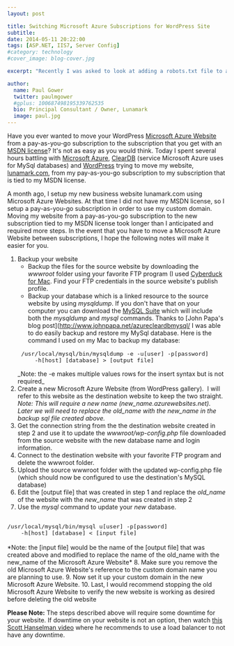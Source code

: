 ```yaml
---
layout: post

title: Switching Microsoft Azure Subscriptions for WordPress Site
subtitle: 
date: 2014-05-11 20:22:00
tags: [ASP.NET, IIS7, Server Config]
#category: technology
#cover_image: blog-cover.jpg

excerpt: "Recently I was asked to look at adding a robots.txt file to a client's website that we built on ASP.NET MVC3. So I did some research and found out"

author:
  name: Paul Gower
  twitter: paulmgower
  #gplus: 100687498195339762535 
  bio: Principal Consultant / Owner, Lunamark
  image: paul.jpg
---
```


Have you ever wanted to move your WordPress [Microsoft Azure Website](http://azure.microsoft.com/) from a pay-as-you-go subscription to the subscription that you get with an [MSDN license](http://msdn.microsoft.com/subscriptions)? It's not as easy as you would think. Today I spent several hours battling with [Microsoft Azure](http://azure.microsoft.com/), [ClearDB](http://www.cleardb.com/) (service Microsoft Azure uses for MySql databases) and [WordPress](http://wordpress.org/) trying to move my website, [lunamark.com](http://lunamark.com/), from my pay-as-you-go subscription to my subscription that is tied to my MSDN license.

A month ago, I setup my new business website lunamark.com using Microsoft Azure Websites. At that time I did not have my MSDN license, so I setup a pay-as-you-go subscription in order to use my custom domain. Moving my website from a pay-as-you-go subscription to the new subscription tied to my MSDN license took longer than I anticipated and required more steps. In the event that you have to move a Microsoft Azure Website between subscriptions, I hope the following notes will make it easier for you.

1. Backup your website
    + Backup the files for the source website by downloading the _wwwroot_ folder using your favorite FTP program (I used [Cyberduck for Mac](http://cyberduck.io/). Find your FTP credentials in the source website's publish profile.
    + Backup your database which is a linked resource to the source website by using _mysqldump_.  If you don't have that on your computer you can download the [MySQL Suite](http://dev.mysql.com/downloads/mysql/) which will include both the _mysqldump_ and _mysql_ commands. Thanks to [John Papa's blog post](http://www.johnpapa.net/azurecleardbmysql/ I was able to do easily backup and restore my MySql database. Here is the command I used on my Mac to backup my database:<br />
    <code style="font-size: small">
    /usr/local/mysql/bin/mysqldump -e -u[user] -p[password]
        -h[host] [database] &gt; [output file]
    </code><br />
    _Note: the -e makes multiple values rows for the insert syntax but is not required_
2. Create a new Microsoft Azure Website (from WordPress gallery). &nbsp;I will refer to this website as the destination website to keep the two straight.
*Note: This will require a new name (new_name.azurewebsites.net). Later we will need to replace the old_name with the new_name in the backup sql file created above.*
3. Get the connection string from the the destination website created in step 2 and use it to update the *wwwroot/wp-config.php* file downloaded from the source website with the new database name and login information.
4. Connect to the destination website with your favorite FTP program and delete the wwwroot folder.
5. Upload the source wwwroot folder with the updated wp-config.php file (which should now be configured to use the destination's MySQL database)
6. Edit the [output file] that was created in step 1 and replace the *old_name* of the website with the *new_name* that was created in step 2
7. Use the _mysql_ command to update your _new_ database.<br />
<code style="font-size: small">
/usr/local/mysql/bin/mysql u[user] -p[password]
    -h[host] [database] &lt; [input file]
</code><br />
*Note: the [input file] would be the name of the [output file] that was created above and modified to replace the name of the old_name with the new_name of the Microsoft Azure Website*
8. Make sure you remove the old Microsoft Azure Website's reference to the custom domain name you are planning to use.
9. Now set it up your custom domain in the new Microsoft Azure Website.
10. Last, I would recommend stopping the old Microsoft Azure Website to verify the new website is working as desired before deleting the old website

**Please Note:** The steps described above will require some downtime for your website. If downtime on your website is not an option, then watch [this Scott Hanselman video](http://www.hanselman.com/blog/PennyPinchingVideoMovingAnAzureWebsiteBetweenDataCenters.aspx) where he recommends to use a load balancer to not have any downtime.